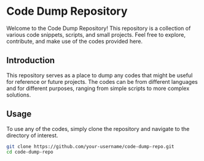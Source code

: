 # Code Dump Repository

Welcome to the Code Dump Repository! This repository is a collection of various code snippets, scripts, and small projects. Feel free to explore, contribute, and make use of the codes provided here.

## Introduction

This repository serves as a place to dump any codes that might be useful for reference or future projects. The codes can be from different languages and for different purposes, ranging from simple scripts to more complex solutions.

## Usage

To use any of the codes, simply clone the repository and navigate to the directory of interest.

```sh
git clone https://github.com/your-username/code-dump-repo.git
cd code-dump-repo